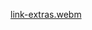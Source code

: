 [link-extras.webm](https://github.com/user-attachments/assets/3d53219b-5876-4989-86b8-8d5dafef017a)
